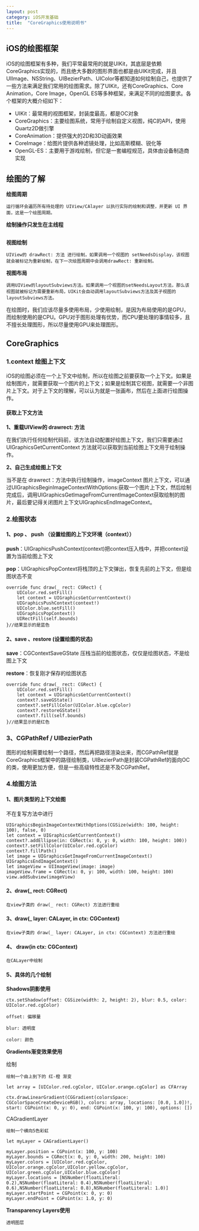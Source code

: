 ```yaml
---
layout: post
category: iOS开发基础
title:  "CoreGraphics使用说明书" 
---
```




## iOS的绘图框架

iOS的绘图框架有多种，我们平常最常用的就是UIKit，其底层是依赖CoreGraphics实现的，而且绝大多数的图形界面也都是由UIKit完成，并且UIImage、NSString、UIBezierPath、UIColor等都知道如何绘制自己，也提供了一些方法来满足我们常用的绘图需求。除了UIKit，还有CoreGraphics、Core Animation，Core Image，OpenGL ES等多种框架，来满足不同的绘图要求。各个框架的大概介绍如下：

- UIKit：最常用的视图框架，封装度最高，都是OC对象
- CoreGraphics：主要绘图系统，常用于绘制自定义视图，纯C的API，使用Quartz2D做引擎
- CoreAnimation：提供强大的2D和3D动画效果
- CoreImage：给图片提供各种滤镜处理，比如高斯模糊、锐化等
- OpenGL-ES：主要用于游戏绘制，但它是一套编程规范，具体由设备制造商实现



## 绘图的了解

**绘图周期**

```
运行循环会遍历所有待处理的 UIView/CAlayer 以执行实际的绘制和调整，并更新 UI 界面，这是一个绘图周期。
```

**绘制操作只发生在主线程**

```

```

**视图绘制**

```
UIView的 drawRect: 方法 进行绘制，如果调用一个视图的 setNeedsDisplay，该视图就会被标记为重新绘制，在下一次绘图周期中会调用drawRect: 重新绘制。
```

**视图布局**

```
调用UIView的layoutSubviews方法。如果调用一个视图的setNeedsLayout方法，那么该视图就被标记为需要重新布局，UIKit会自动调用layoutSubviews方法及其子视图的layoutSubviews方法。
```

在绘图时，我们应该尽量多使用布局，少使用绘制，是因为布局使用的是GPU，而绘制使用的是CPU。GPU对于图形处理有优势，而CPU要处理的事情较多，且不擅长处理图形，所以尽量使用GPU来处理图形。



## CoreGraphics

### 

### 1.context 绘图上下文

iOS的绘图必须在一个上下文中绘制，所以在绘图之前要获取一个上下文。如果是绘制图片，就需要获取一个图片的上下文；如果是绘制其它视图，就需要一个非图片上下文。对于上下文的理解，可以认为就是一张画布，然后在上面进行绘图操作。

#### 获取上下文方法

**1、重载UIView的 drawrect: 方法**

在我们执行任何绘制代码前，该方法自动配置好绘图上下文，我们只需要通过 UIGraphicsGetCurrentContext 方法就可以获取到当前绘图上下文用于绘制操作。

**2、自己生成绘图上下文**

当不是在 drawrect：方法中执行绘制操作，imageContext 图片上下文，可以通过UIGraphicsBeginImageContextWithOptions:获取一个图片上下文，然后绘制完成后，调用UIGraphicsGetImageFromCurrentImageContext获取绘制的图片，最后要记得关闭图片上下文UIGraphicsEndImageContext。



### 2.绘图状态

#### 1、pop 、 push （设置绘图的上下文环境（context））

**push**：UIGraphicsPushContext(context)把context压入栈中，并把context设置为当前绘图上下文

**pop**：UIGraphicsPopContext将栈顶的上下文弹出，恢复先前的上下文，但是绘图状态不变

```
override func draw(_ rect: CGRect) {
    UIColor.red.setFill()
    let context = UIGraphicsGetCurrentContext()
    UIGraphicsPushContext(context!)
    UIColor.blue.setFill()
    UIGraphicsPopContext()
    UIRectFill(self.bounds)
}//结果显示的是蓝色
```



#### 2、save 、restore (设置绘图的状态)

**save**：CGContextSaveGState 压栈当前的绘图状态，仅仅是绘图状态，不是绘图上下文

**restore**：恢复刚才保存的绘图状态

```
override func draw(_ rect: CGRect) {
    UIColor.red.setFill()
    let context = UIGraphicsGetCurrentContext()
    context?.saveGState()
    context?.setFillColor(UIColor.blue.cgColor)
    context?.restoreGState()
    context?.fill(self.bounds)
}//结果显示的是红色
```





### 3、CGPathRef / UIBezierPath

图形的绘制需要绘制一个路径，然后再把路径渲染出来，而CGPathRef就是CoreGraphics框架中的路径绘制类，UIBezierPath是封装CGPathRef的面向OC的类，使用更加方便，但是一些高级特性还是不及CGPathRef。



### 4.绘图方法

#### 1、图片类型的上下文绘图

不在复写方法中进行

```
UIGraphicsBeginImageContextWithOptions(CGSize(width: 100, height: 100), false, 0)
let context = UIGraphicsGetCurrentContext()
context?.addEllipse(in: CGRect(x: 0, y: 0, width: 100, height: 100))
context?.setFillColor(UIColor.red.cgColor)
context?.fillPath()
let image = UIGraphicsGetImageFromCurrentImageContext()
UIGraphicsEndImageContext()
let imageView = UIImageView(image: image)
imageView.frame = CGRect(x: 0, y: 100, width: 100, height: 100)
view.addSubview(imageView)
```

#### 2、draw(_ rect: CGRect)

```
在view子类的 draw(_ rect: CGRect) 方法进行重绘
```



#### 3、draw(_ layer: CALayer, in ctx: CGContext)

```
在view子类的 draw(_ layer: CALayer, in ctx: CGContext) 方法进行重绘
```



#### 4、 draw(in ctx: CGContext)

```
在CALayer中绘制
```



#### 5、具体的几个绘制



**Shadows阴影使用**

```
ctx.setShadow(offset: CGSize(width: 2, height: 2), blur: 0.5, color: UIColor.red.cgColor)

offset: 偏移量

blur: 透明度

color: 颜色
```



**Gradients渐变效果使用**

绘制

```
绘制一个由上到下的 红-橙 渐变

let array = [UIColor.red.cgColor, UIColor.orange.cgColor] as CFArray

ctx.drawLinearGradient(CGGradient(colorsSpace: CGColorSpaceCreateDeviceRGB(), colors: array, locations: [0.0, 1.0])!, start: CGPoint(x: 0, y: 0), end: CGPoint(x: 100, y: 100), options: [])
```

CAGradientLayer

```
绘制一个横向5色彩虹

let myLayer = CAGradientLayer()

myLayer.position = CGPoint(x: 100, y: 100)
myLayer.bounds = CGRect(x: 0, y: 0, width: 200, height: 100)
myLayer.colors = [UIColor.red.cgColor, UIColor.orange.cgColor,UIColor.yellow.cgColor, UIColor.green.cgColor,UIColor.blue.cgColor]
myLayer.locations = [NSNumber(floatLiteral: 0.2),NSNumber(floatLiteral: 0.4),NSNumber(floatLiteral: 0.6),NSNumber(floatLiteral: 0.8),NSNumber(floatLiteral: 1.0)]
myLayer.startPoint = CGPoint(x: 0, y: 0)
myLayer.endPoint = CGPoint(x: 1.0, y: 0)
```



**Transparency Layers使用**

```
透明图层
```

